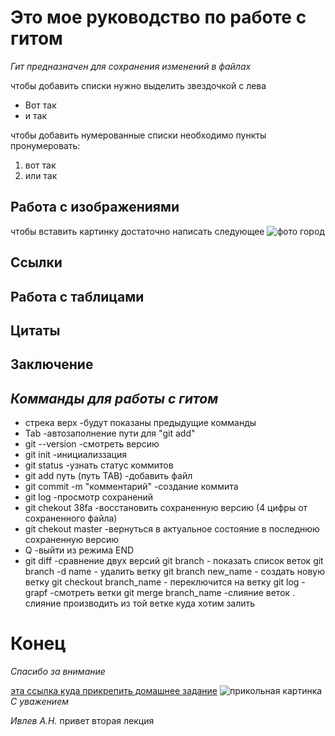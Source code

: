 # Это мое руководство по работе с гитом

*Гит предназначен для сохранения изменений в файлах*


чтобы добавить списки нужно выделить звездочкой с лева 
* Вот так 
* и так

чтобы добавить нумерованные списки  необходимо пункты пронумеровать: 
1. вот так 
2. или так 
## Работа с изображениями
чтобы вставить картинку достаточно написать следующее 
![фото город](city.jpg)

## Ссылки 


## Работа с таблицами

## Цитаты

## Заключение

## ***Комманды для работы с гитом***
* стрека верх             -будут показаны предыдущие комманды
* Tab                      -автозаполнение пути для "git add"
* git --version                 -смотреть версию
* git init                      -инициализзация 
* git status                    -узнать статус коммитов
* git add путь (путь TAB)       -добавить файл 
* git commit -m "комментарий"  -создание коммита
* git log                      -просмотр сохранений
* git chekout 38fa             -восстановить сохраненную версию  (4 цифры от сохраненного файла)
* git chekout master           -вернуться в актуальное состояние в последнюю сохраненную версию
* Q                            -выйти  из режима   END 
* git diff                      -сравнение двух версий
git branch                     - показать список веток
git branch -d name             - удалить ветку
git branch new_name            - создать новую ветку
git checkout branch_name       - переключится на ветку
git log -grapf                 -смотреть ветки
git  merge branch_name         -слияние веток . слияние производить  из той ветке  куда хотим залить 


# Конец
*Спасибо за внимание*

[эта ссылка куда прикрепить домашнее задание](https://gb.ru/lessons/290087/homework/)
![прикольная картинка](https://img3.fonwall.ru/o/di/airplane-aviation-flight-ulsx.jpg?route=mid&h=750)
*С уважением* 

*Ивлев А.Н.*
привет вторая лекция 